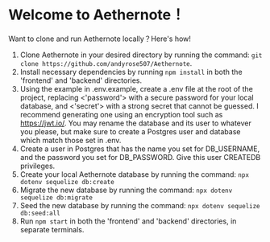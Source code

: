 # Welcome to Aethernote！



Want to clone and run Aethernote locally？Here's how!
1. Clone Aethernote in your desired directory by running the command: ```git clone https://github.com/andyrose507/Aethernote```.
2. Install necessary dependencies by running ```npm install``` in both the 'frontend' and 'backend' directories.
3. Using the example in .env.example, create a .env file at the root of the project, replacing <'password'> with a secure password for your local database, 
and <'secret'> with a strong secret that cannot be guessed. I recommend generating one using an encryption tool such as https://jwt.io/. 
You may rename the database and its user to whatever you please, but make sure to create a Postgres user and database which match those set in .env.
4. Create a user in Postgres that has the name you set for DB_USERNAME, and the password you set for DB_PASSWORD. Give this user CREATEDB privileges. 
5. Create your local Aethernote database by running the command: ```npx dotenv sequelize db:create```
6. Migrate the new database by running the command: ```npx dotenv sequelize db:migrate```
7. Seed the new database by running the command: ```npx dotenv sequelize db:seed:all```
8. Run ```npm start``` in both the 'frontend' and 'backend' directories, in separate terminals.
